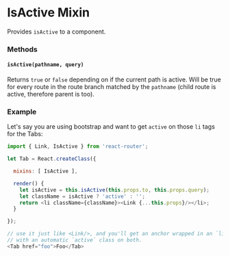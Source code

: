 # IsActive Mixin

Provides `isActive` to a component.

### Methods

#### `isActive(pathname, query)`

Returns `true` or `false` depending on if the current path is active.
Will be true for every route in the route branch matched by the
`pathname` (child route is active, therefore parent is too).

### Example

Let's say you are using bootstrap and want to get `active` on those `li`
tags for the Tabs:

```js
import { Link, IsActive } from 'react-router';

let Tab = React.createClass({

  mixins: [ IsActive ],

  render() {
    let isActive = this.isActive(this.props.to, this.props.query);
    let className = isActive ? 'active' : '';
    return <li className={className}><Link {...this.props}/></li>;
  }

});

// use it just like <Link/>, and you'll get an anchor wrapped in an `li`
// with an automatic `active` class on both.
<Tab href="foo">Foo</Tab>
```
